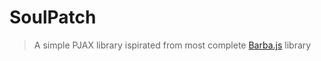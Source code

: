 # SoulPatch

> A simple PJAX library ispirated from most complete [Barba.js](http://barbajs.org/) library
